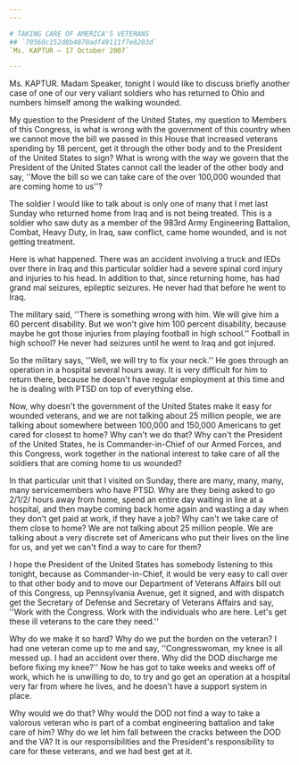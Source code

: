 ```yaml
---
---

# TAKING CARE OF AMERICA'S VETERANS
## `70560c152d8b4870adf49111f7e8203d`
`Ms. KAPTUR — 17 October 2007`

---
```



Ms. KAPTUR. Madam Speaker, tonight I would like to discuss briefly 
another case of one of our very valiant soldiers who has returned to 
Ohio and numbers himself among the walking wounded.

My question to the President of the United States, my question to 
Members of this Congress, is what is wrong with the government of this 
country when we cannot move the bill we passed in this House that 
increased veterans spending by 18 percent, get it through the other 
body and to the President of the United States to sign? What is wrong 
with the way we govern that the President of the United States cannot 
call the leader of the other body and say, ''Move the bill so we can 
take care of the over 100,000 wounded that are coming home to us''?

The soldier I would like to talk about is only one of many that I met 
last Sunday who returned home from Iraq and is not being treated. This 
is a soldier who saw duty as a member of the 983rd Army Engineering 
Battalion, Combat, Heavy Duty, in Iraq, saw conflict, came home 
wounded, and is not getting treatment.

Here is what happened. There was an accident involving a truck and 
IEDs over there in Iraq and this particular soldier had a severe spinal 
cord injury and injuries to his head. In addition to that, since 
returning home, has had grand mal seizures, epileptic seizures. He 
never had that before he went to Iraq.

The military said, ''There is something wrong with him. We will give 
him a 60 percent disability. But we won't give him 100 percent 
disability, because maybe he got those injuries from playing football 
in high school.'' Football in high school? He never had seizures until 
he went to Iraq and got injured.

So the military says, ''Well, we will try to fix your neck.'' He goes 
through an operation in a hospital several hours away. It is very 
difficult for him to return there, because he doesn't have regular 
employment at this time and he is dealing with PTSD on top of 
everything else.

Now, why doesn't the government of the United States make it easy for 
wounded veterans, and we are not talking about 25 million people, we 
are talking about somewhere between 100,000 and 150,000 Americans to 
get cared for closest to home? Why can't we do that? Why can't the 
President of the United States, he is Commander-in-Chief of our Armed 
Forces, and this Congress, work together in the national interest to 
take care of all the soldiers that are coming home to us wounded?

In that particular unit that I visited on Sunday, there are many, 
many, many, many servicemembers who have PTSD. Why are they being asked 
to go 2/1/2/ hours away from home, spend an entire day waiting in line 
at a hospital, and then maybe coming back home again and wasting a day 
when they don't get paid at work, if they have a job? Why can't we take 
care of them close to home? We are not talking about 25 million people. 
We are talking about a very discrete set of Americans who put their 
lives on the line for us, and yet we can't find a way to care for them?

I hope the President of the United States has somebody listening to 
this tonight, because as Commander-in-Chief, it would be very easy to 
call over to that other body and to move our Department of Veterans 
Affairs bill out of this Congress, up Pennsylvania Avenue, get it 
signed, and with dispatch get the Secretary of Defense and Secretary of 
Veterans Affairs and say, ''Work with the Congress. Work with the 
individuals who are here. Let's get these ill veterans to the care they 
need.''

Why do we make it so hard? Why do we put the burden on the veteran? I 
had one veteran come up to me and say, ''Congresswoman, my knee is all 
messed up. I had an accident over there. Why did the DOD discharge me 
before fixing my knee?'' Now he has got to take weeks and weeks off of 
work, which he is unwilling to do, to try and go get an operation at a 
hospital very far from where he lives, and he doesn't have a support 
system in place.

Why would we do that? Why would the DOD not find a way to take a 
valorous veteran who is part of a combat engineering battalion and take 
care of him? Why do we let him fall between the cracks between the DOD 
and the VA? It is our responsibilities and the President's 
responsibility to care for these veterans, and we had best get at it.
